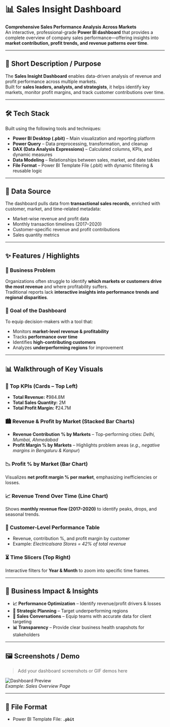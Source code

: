 # 📊 Sales Insight Dashboard

**Comprehensive Sales Performance Analysis Across Markets**  
An interactive, professional-grade **Power BI dashboard** that provides a complete overview of company sales performance—offering insights into **market contribution, profit trends, and revenue patterns over time**.

---

## 🔎 Short Description / Purpose
The **Sales Insight Dashboard** enables data-driven analysis of revenue and profit performance across multiple markets.  
Built for **sales leaders, analysts, and strategists**, it helps identify key markets, monitor profit margins, and track customer contributions over time.

---

## 🛠 Tech Stack
Built using the following tools and techniques:

- **Power BI Desktop (.pbit)** – Main visualization and reporting platform  
- **Power Query** – Data preprocessing, transformation, and cleanup  
- **DAX (Data Analysis Expressions)** – Calculated columns, KPIs, and dynamic measures  
- **Data Modeling** – Relationships between sales, market, and date tables  
- **File Format** – Power BI Template File (.pbit) with dynamic filtering & reusable logic  

---

## 📂 Data Source
The dashboard pulls data from **transactional sales records**, enriched with customer, market, and time-related metadata:

- Market-wise revenue and profit data  
- Monthly transaction timelines (2017–2020)  
- Customer-specific revenue and profit contributions  
- Sales quantity metrics  

---

## ✨ Features / Highlights

### 💼 Business Problem
Organizations often struggle to identify **which markets or customers drive the most revenue** and where profitability suffers.  
Traditional reports lack **interactive insights into performance trends and regional disparities**.

### 🎯 Goal of the Dashboard
To equip decision-makers with a tool that:  
- Monitors **market-level revenue & profitability**  
- Tracks **performance over time**  
- Identifies **high-contributing customers**  
- Analyzes **underperforming regions** for improvement  

---

## 📊 Walkthrough of Key Visuals

### 🔑 Top KPIs (Cards – Top Left)
- **Total Revenue:** ₹984.8M  
- **Total Sales Quantity:** 2M  
- **Total Profit Margin:** ₹24.7M  

### 🏙 Revenue & Profit by Market (Stacked Bar Charts)
- **Revenue Contribution % by Markets** – Top-performing cities: *Delhi, Mumbai, Ahmedabad*  
- **Profit Margin % by Markets** – Highlights problem areas (*e.g., negative margins in Bengaluru & Kanpur*)  

### 📉 Profit % by Market (Bar Chart)
Visualizes **net profit margin % per market**, emphasizing inefficiencies or losses.  

### 📈 Revenue Trend Over Time (Line Chart)
Shows **monthly revenue flow (2017–2020)** to identify peaks, drops, and seasonal trends.  

### 👥 Customer-Level Performance Table
- Revenue, contribution %, and profit margin by customer  
- Example: *Electricalsara Stores = 42% of total revenue*  

### ⏳ Time Slicers (Top Right)
Interactive filters for **Year & Month** to zoom into specific time frames.  

---

## 🚀 Business Impact & Insights
- **📈 Performance Optimization** – Identify revenue/profit drivers & losses  
- **🎯 Strategic Planning** – Target underperforming regions  
- **💬 Sales Conversations** – Equip teams with accurate data for client targeting  
- **📊 Transparency** – Provide clear business health snapshots for stakeholders  

---

## 🖼 Screenshots / Demo

> Add your dashboard screenshots or GIF demos here  

![Dashboard Preview]((https://github.com/student-hussain/Sales-Insight/blob/main/Snapshot%20of%20Dashboard.png))  
*Example: Sales Overview Page*

---

## 📁 File Format
- Power BI Template File: **`.pbit`**
